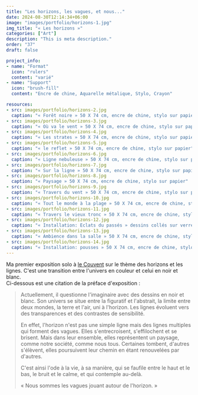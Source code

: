 ```yaml
---
title: "Les horizons, les vagues, et nous..."
date: 2024-08-30T12:14:34+06:00
image: "images/portfolio/horizons-1.jpg"
img_title: "« Les horizons »"
categories: ["Art"]
description: "This is meta description."
order: "37"
draft: false

project_info:
- name: "Format"
  icon: "rulers"
  content: "varié"
- name: "Support"
  icon: "brush-fill"
  content: "Encre de chine, Aquarelle métalique, Stylo, Crayon"

resources:
- src: images/portfolio/horizons-2.jpg
  caption: "« Forêt noire » 50 X 74 cm, encre de chine, stylo sur papier"
- src: images/portfolio/horizons-3.jpg
  caption: "« Où va le vent » 50 X 74 cm, encre de chine, stylo sur papier"
- src: images/portfolio/horizons-4.jpg
  caption: "« Les strates » 50 X 74 cm, encre de chine, stylo sur papier"
- src: images/portfolio/horizons-5.jpg
  caption: "« le reflet » 50 X 74 cm, encre de chine, stylo sur papier"
- src: images/portfolio/horizons-6.jpg
  caption: "« Ligne nebuleuse » 50 X 74 cm, encre de chine, stylo sur papier"
- src: images/portfolio/horizons-7.jpg
  caption: "« Sur la ligne » 50 X 74 cm, encre de chine, stylo sur papier"
- src: images/portfolio/horizons-8.jpg
  caption: "« Paysage » 50 X 74 cm, encre de chine, stylo sur papier"
- src: images/portfolio/horizons-9.jpg
  caption: "« Travers du vent » 50 X 74 cm, encre de chine, stylo sur papier"
- src: images/portfolio/horizons-10.jpg
  caption: "« Tout le monde à la plage » 50 X 74 cm, encre de chine, stylo sur papier"
- src: images/portfolio/horizons-11.jpg
  caption: "« Travers le vieux tronc » 50 X 74 cm, encre de chine, stylo sur papier"
- src: images/portfolio/horizons-12.jpg
  caption: "« Installation: Eclats du passés » dessins collés sur verre"
- src: images/portfolio/horizons-13.jpg
  caption: "« Ambience dans la salle » 50 X 74 cm, encre de chine, stylo sur papier"
- src: images/portfolio/horizons-14.jpg
  caption: "« Installation: pousses » 50 X 74 cm, encre de chine, stylo sur papier"
---
```

Ma premier exposition solo à [le Couvent](https://le-couvent.org) sur le thème des horizons et les lignes. C'est une transition entre l'univers en couleur et celui en noir et blanc.  
Ci-dessous est une citation de la préface d'exposition :

>Actuellement, il questionne l'imaginaire avec des dessins en noir et blanc.
>Son univers se situe entre la figuratif et l'abstrait, la limite entre deux mondes, la terre et l'air, uni à l'horizon. Les lignes évoluent vers des transparences et des contrastes de sensibilité. 
>
>En effet, l'horizon n'est pas une simple ligne mais des lignes multiples qui forment des vagues. Elles s'entrecroisent, s'effilochent et se brisent. Mais dans leur ensemble, elles représentent un paysage, comme notre société, comme nous tous. Certaines tombent, d'autres s'élèvent, elles poursuivent leur chemin en étant renouvelées par d'autres.
>
>C'est ainsi l'ode à la vie, à sa manière, qui se faufile entre le haut et le bas, le bruit et le calme, et qui contemple au-delà.
>
>« Nous sommes les vagues jouant autour de l'horizon. »